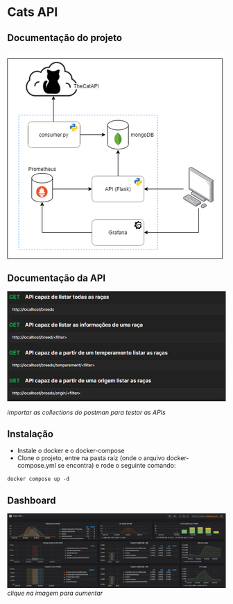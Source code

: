 Cats API
=============
Documentação do projeto
-----------------------
![Imagem da arquitetura](imgs/diagrama.png)


Documentação da API
-------------------
![Imagem da documentação da API](imgs/apis.png)

_importar as collections do postman para testar as APIs_


Instalação
----------
- Instale o docker e o docker-compose
- Clone o projeto, entre na pasta raiz (onde o arquivo docker-compose.yml se encontra) e rode o seguinte comando:
```
docker compose up -d
```


Dashboard
---------
![Imagem das Dashboards](imgs/grafana.png)
_clique na imagem para aumentar_